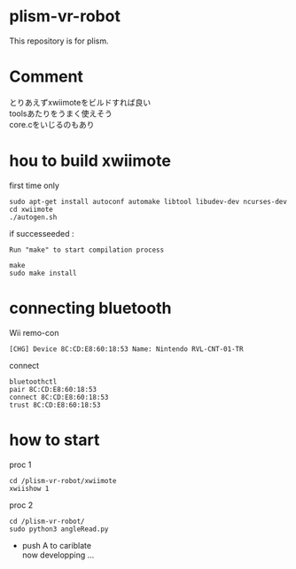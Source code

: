 # plism-vr-robot
This repository is for plism.

# Comment
とりあえずxwiimoteをビルドすれば良い  
toolsあたりをうまく使えそう  
core.cをいじるのもあり

# hou to build xwiimote

first time only
```
sudo apt-get install autoconf automake libtool libudev-dev ncurses-dev
cd xwiimote
./autogen.sh
```

if successeeded :
```
Run "make" to start compilation process
```

```
make
sudo make install
```


# connecting bluetooth

Wii remo-con
```
[CHG] Device 8C:CD:E8:60:18:53 Name: Nintendo RVL-CNT-01-TR
```

connect
```
bluetoothctl
pair 8C:CD:E8:60:18:53
connect 8C:CD:E8:60:18:53
trust 8C:CD:E8:60:18:53
```

# how to start

proc 1
```
cd /plism-vr-robot/xwiimote
xwiishow 1
```

proc 2
```
cd /plism-vr-robot/
sudo python3 angleRead.py
```

- push A to cariblate   
 now developping ...
